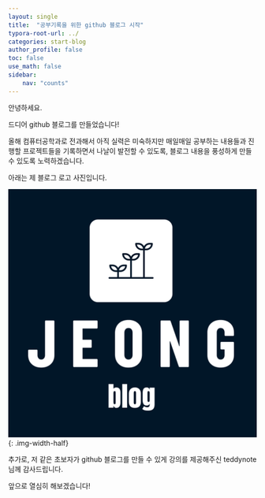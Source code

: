 ```yaml
---
layout: single
title:  "공부기록을 위한 github 블로그 시작"
typora-root-url: ../
categories: start-blog
author_profile: false
toc: false
use_math: false
sidebar:
    nav: "counts"
---
```




안녕하세요.

드디어 github 블로그를 만들었습니다!

올해 컴퓨터공학과로 전과해서 아직 실력은 미숙하지만 매일매일 공부하는 내용들과 진행할 프로젝트들을 기록하면서 나날이 발전할 수 있도록, 블로그 내용을 풍성하게 만들 수 있도록 노력하겠습니다.

아래는 제 블로그 로고 사진입니다.

 ![blog_logo_black_cut2](/images/2023-09-02-first/blog_logo_black_cut2.png){: .img-width-half} 

추가로, 저 같은 초보자가 github 블로그를 만들 수 있게 강의를 제공해주신 teddynote님께 감사드립니다.

앞으로 열심히 해보겠습니다!
